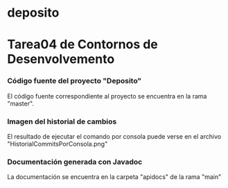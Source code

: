 # deposito
<h1>Tarea04 de Contornos de Desenvolvemento</h1>

<h3>Código fuente del proyecto "Deposito"</h3>

El código fuente correspondiente al proyecto se encuentra en la rama "master".

<h3>Imagen del historial de cambios</h3>

El resultado de ejecutar el comando por consola puede verse en el archivo "HistorialCommitsPorConsola.png"

<h3>Documentación generada con Javadoc</h3>

La documentación se encuentra en la carpeta "apidocs" de la rama "main"
